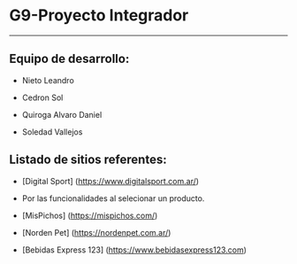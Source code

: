 # G9-Proyecto Integrador

<!-- --------------------------------------------------------------------- -->
___

## Equipo de desarrollo:

- Nieto Leandro

- Cedron Sol

- Quiroga Alvaro Daniel

- Soledad Vallejos

## Listado de sitios referentes:
 - [Digital Sport] (https://www.digitalsport.com.ar/) 

- Por las funcionalidades al selecionar un producto.

- [MisPichos] (https://mispichos.com/)

- [Norden Pet] (https://nordenpet.com.ar/)

- [Bebidas Express 123] (https://www.bebidasexpress123.com)
